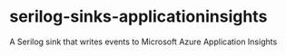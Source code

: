 # serilog-sinks-applicationinsights
A Serilog sink that writes events to Microsoft Azure Application Insights
